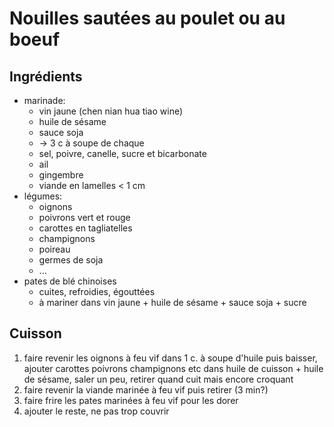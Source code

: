 
# Nouilles sautées au poulet ou au boeuf
## Ingrédients
- marinade:
  - vin jaune (chen nian hua tiao wine) 
  - huile de sésame 
  - sauce soja 
  - -> 3 c à soupe de chaque
  - sel, poivre, canelle, sucre et bicarbonate
  - ail 
  - gingembre
  - viande en lamelles < 1 cm
- légumes: 
  - oignons
  - poivrons vert et rouge 
  - carottes en tagliatelles 
  - champignons 
  - poireau 
  - germes de soja
  - ...
- pates de blé chinoises 
  - cuites, refroidies, égouttées
  - à mariner dans vin jaune + huile de sésame + sauce soja + sucre

## Cuisson
1. faire revenir les oignons à feu vif dans 1 c. à soupe d'huile puis baisser, ajouter carottes poivrons champignons etc dans huile de cuisson + huile de sésame, saler un peu, retirer quand cuit mais encore croquant
2. faire revenir la viande marinée à feu vif puis retirer (3 min?)
3. faire frire les pates marinées à feu vif pour les dorer
4. ajouter le reste, ne pas trop couvrir
